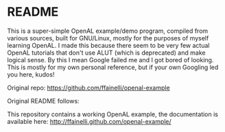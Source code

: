 README
=====================================

This is a super-simple OpenAL example/demo program, compiled from various sources, built for GNU/Linux, mostly for the purposes of myself learning OpenAL. I made this because there seem to be very few actual OpenAL tutorials that don't use ALUT (which is deprecated) and make logical sense. By this I mean Google failed me and I got bored of looking. This is mostly for my own personal reference, but if your own Googling led you here, kudos!



Original repo: https://github.com/ffainelli/openal-example

Original README follows:




This repository contains a working OpenAL example, the documentation is
available here: http://ffainelli.github.com/openal-example/
